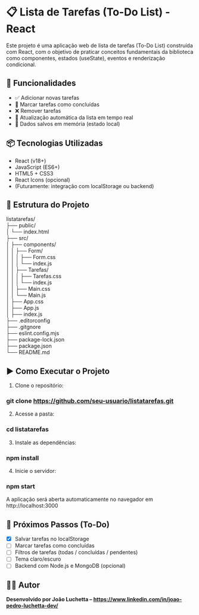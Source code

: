  # 📋 Lista de Tarefas (To-Do List) - React

Este projeto é uma aplicação web de lista de tarefas (To-Do List) construída com React, com o objetivo de praticar conceitos fundamentais da biblioteca como componentes, estados (useState), eventos e renderização condicional.

## 🚀 Funcionalidades

- ✅ Adicionar novas tarefas
- 📝 Marcar tarefas como concluídas
- ❌ Remover tarefas
- 🔄 Atualização automática da lista em tempo real
- 💾 Dados salvos em memória (estado local)

## 📦 Tecnologias Utilizadas

- React (v18+)
- JavaScript (ES6+)
- HTML5 + CSS3
- React Icons (opcional)
- (Futuramente: integração com localStorage ou backend)

## 📂 Estrutura do Projeto

listatarefas/ <br />
├── public/ <br />
│       └── index.html <br />
├── src/ <br />
│   ├── components/ <br />
│   │   ├── Form/ <br />
│   │   │   ├── Form.css <br />
│   │   │   └── index.js <br />
│   │   ├── Tarefas/ <br />
│   │   │   ├── Tarefas.css <br />
│   │   │   └── index.js <br />
│   │   ├── Main.css <br />
│   │   └── Main.js <br />
│   ├── App.css <br />
│   ├── App.js <br />
│   ├── index.js <br />
├── .editorconfig <br />
├── .gitgnore <br />
├── eslint.config.mjs <br />
├── package-lock.json <br />
├── package.json <br />
└── README.md 

## ▶️ Como Executar o Projeto

1. Clone o repositório:

### git clone https://github.com/seu-usuario/listatarefas.git

2. Acesse a pasta:

### cd listatarefas

3. Instale as dependências:

### npm install

4. Inicie o servidor:

### npm start

A aplicação será aberta automaticamente no navegador em http://localhost:3000

## 📌 Próximos Passos (To-Do)

- [x] Salvar tarefas no localStorage
- [ ] Marcar tarefas como concluídas
- [ ] Filtros de tarefas (todas / concluídas / pendentes)
- [ ] Tema claro/escuro
- [ ] Backend com Node.js e MongoDB (opcional)

## 🙋‍♂️ Autor

**Desenvolvido por João Luchetta – https://www.linkedin.com/in/joao-pedro-luchetta-dev/**
